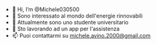 - 👋 Hi, I’m @Michele030500
- 👀 Sono interessato al mondo dell'energie rinnovabili
- 🌱 Attualmente sono uno studente universitario
- 💞️ Sto lavorando ad un app per l'assistenza
- 📫 Puoi contattarmi su michele.avino.2000@gmail.com
